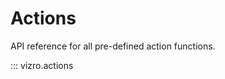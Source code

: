 # Actions
<!-- vale off -->

API reference for all pre-defined action functions.

::: vizro.actions

<!-- vale on -->